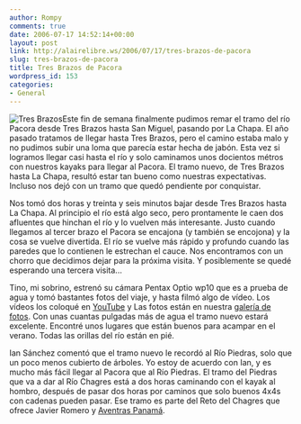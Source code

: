 ```yaml
---
author: Rompy
comments: true
date: 2006-07-17 14:52:14+00:00
layout: post
link: http://alairelibre.ws/2006/07/17/tres-brazos-de-pacora
slug: tres-brazos-de-pacora
title: Tres Brazos de Pacora
wordpress_id: 153
categories:
- General
---
```


![Tres Brazos](http://alairelibre.ws/gallery/d/13851-2/IMGP2767.JPG)Este fin de semana finalmente pudimos remar el tramo del río Pacora desde Tres Brazos hasta San Miguel, pasando por La Chapa. El año pasado tratamos de llegar hasta Tres Brazos, pero el camino estaba malo y no pudimos subir una loma que parecía estar hecha de jabón. Esta vez si logramos llegar casi hasta el río y solo caminamos unos docientos métros con nuestros kayaks para llegar al Pacora. El tramo nuevo, de Tres Brazos hasta La Chapa, resultó estar tan bueno como nuestras expectativas. Incluso nos dejó con un tramo que quedó pendiente por conquistar.

Nos tomó dos horas y treinta y seis minutos bajar desde Tres Brazos hasta La Chapa. Al principio el río está algo seco, pero prontamente le caen dos afluentes que hinchan el río y lo vuelven más interesante. Justo cuando llegamos al tercer brazo el Pacora se encajona (y también se encojona) y la cosa se vuelve divertida. El río se vuelve más rápido y profundo cuando las paredes que lo contienen le estrechan el cauce. Nos encontramos con un chorro que decidimos dejar para la próxima visita. Y posiblemente se quedé esperando una tercera visita...

Tino, mi sobrino, estrenó su cámara Pentax Optio wp10 que es a prueba de agua y tomó bastantes fotos del viaje, y hasta filmó algo de vídeo. Los vídeos los coloqué en [YouTube](http://youtube.com/profile_videos?user=irvingbennett) y Las fotos están en nuestra [galería de fotos](http://alairelibre.ws/gallery/v/KayakingPacora). Con unas cuantas pulgadas más de agua el  tramo nuevo estará excelente. Encontré unos lugares que están buenos para acampar en el verano. Todas las orillas del río están en pié.

Ian Sánchez comentó que el tramo nuevo le recordó al Río Piedras, solo que un poco menos cubierto de árboles. Yo estoy de acuerdo con Ian, y es mucho más fácil llegar al Pacora que al Río Piedras. El tramo del Piedras que va a dar al Río Chagres está a dos horas caminando con el kayak al hombro, después de pasar dos horas por caminos que solo buenos 4x4s con cadenas pueden pasar. Ese tramo es parte del Reto del Chagres que ofrece Javier Romero y [Aventras Panamá](http://aventuraspanama.com).
